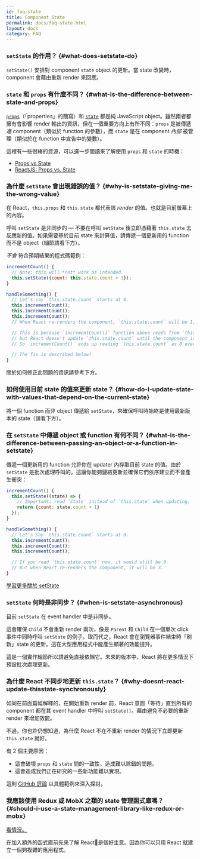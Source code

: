```yaml
---
id: faq-state
title: Component State
permalink: docs/faq-state.html
layout: docs
category: FAQ
---
```


### `setState` 的作用？ {#what-does-setstate-do}

`setState()` 安排對 component `state` object 的更新。當 state 改變時，component 會藉由重新 render 來回應。

### `state` 和 `props` 有什麼不同？ {#what-is-the-difference-between-state-and-props}

[`props`](/docs/components-and-props.html)（「properties」的簡寫）和 [`state`](/docs/state-and-lifecycle.html) 都是純 JavaScript object。雖然兩者都擁有會影響 render 輸出的資訊，但在一個重要方向上有所不同：`props` 是被傳遞 *進* component（類似於 function 的參數），而 `state` 是在 component *內部* 被管理（類似於在 function 中宣告中的變數）。

這裡有一些很棒的資源，可以進一步閱讀來了解使用 `props` 和 `state` 的時機：
* [Props vs State](https://github.com/uberVU/react-guide/blob/master/props-vs-state.md)
* [ReactJS: Props vs. State](https://lucybain.com/blog/2016/react-state-vs-pros/)

### 為什麼 `setState` 會出現錯誤的值？ {#why-is-setstate-giving-me-the-wrong-value}

在 React，`this.props` 和 `this.state` 都代表該 *render* 的值。也就是目前螢幕上的內容。

呼叫 `setState` 是非同步的 — 不要在呼叫 `setState` 後立即憑藉著 `this.state` 去反應新的值。如果需要基於目前 state 來計算值，請傳遞一個更新用的 function 而不是 object（細節請看下方）。

*不會* 符合預期結果的程式碼範例：

```jsx
incrementCount() {
  // Note: this will *not* work as intended.
  this.setState({count: this.state.count + 1});
}

handleSomething() {
  // Let's say `this.state.count` starts at 0.
  this.incrementCount();
  this.incrementCount();
  this.incrementCount();
  // When React re-renders the component, `this.state.count` will be 1, but you expected 3.

  // This is because `incrementCount()` function above reads from `this.state.count`,
  // but React doesn't update `this.state.count` until the component is re-rendered.
  // So `incrementCount()` ends up reading `this.state.count` as 0 every time, and sets it to 1.

  // The fix is described below!
}
```

關於如何修正此問題的資訊請參考下方。

### 如何使用目前 state 的值來更新 state？ {#how-do-i-update-state-with-values-that-depend-on-the-current-state}

將一個 function 而非 object 傳遞給 `setState`，來確保呼叫時始終是使用最新版本的 state（請看下方）。

### 在 `setState` 中傳遞 object 或 function 有何不同？ {#what-is-the-difference-between-passing-an-object-or-a-function-in-setstate}

傳遞一個更新用的 function 允許你在 updater 內存取目前 state 的值。由於 `setState` 是批次處理呼叫的，這讓你能夠鏈結更新並確保它們依序建立而不會產生衝突：

```jsx
incrementCount() {
  this.setState((state) => {
    // Important: read `state` instead of `this.state` when updating.
    return {count: state.count + 1}
  });
}

handleSomething() {
  // Let's say `this.state.count` starts at 0.
  this.incrementCount();
  this.incrementCount();
  this.incrementCount();

  // If you read `this.state.count` now, it would still be 0.
  // But when React re-renders the component, it will be 3.
}
```

[學習更多關於 setState](/docs/react-component.html#setstate)

### `setState` 何時是非同步？ {#when-is-setstate-asynchronous}

目前 `setState` 在 event handler 中是非同步。

這會確保 `Child` 不會重新 render 兩次，像是 `Parent` 和 `Child` 在一個單次 click 事件中同時呼叫 `setState` 的例子。取而代之，React 會在瀏覽器事件結束時「刷新」state 的更新。這在大型應用程式中能產生顯著的效能提升。

這是一個實作細節所以請避免直接依懶它。未來的版本中，React 將在更多情況下預設批次處理更新。

### 為什麼 React 不同步地更新 `this.state`？ {#why-doesnt-react-update-thisstate-synchronously}

如同在前面篇幅解釋的，在開始重新 render 前，React 意圖「等待」直到所有的 component 都在其 event handler 中呼叫 `setState()`。藉由避免不必要的重新 render 來增加效能。

不過，你也許仍想知道，為什麼 React 不在不重新 render 的情況下立即更新 `this.state` 就好。

有 2 個主要原因：

* 這會破壞 `props` 和 `state` 間的一致性，造成難以除錯的問題。
* 這會造成我們正在研究的一些新功能難以實現。

這則 [GitHub 評論](https://github.com/facebook/react/issues/11527#issuecomment-360199710) 以具體範例來深入探討。

### 我應該使用 Redux 或 MobX 之類的 state 管理函式庫嗎？ {#should-i-use-a-state-management-library-like-redux-or-mobx}

[看情況。](https://redux.js.org/faq/general#when-should-i-use-redux)

在加入額外的函式庫前先來了解 React是個好主意。因為你可以只用 React 就建立一個夠複雜的應用程式。